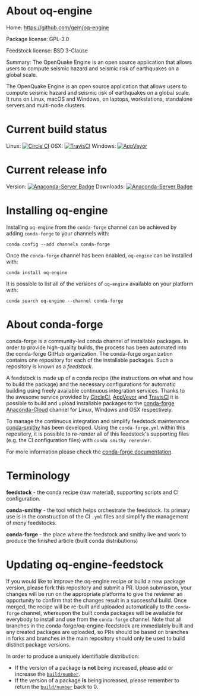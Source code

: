 About oq-engine
===============

Home: https://github.com/gem/oq-engine

Package license: GPL-3.0

Feedstock license: BSD 3-Clause

Summary: The OpenQuake Engine is an open source application that allows users to compute seismic hazard and seismic risk of earthquakes on a global scale.

The OpenQuake Engine is an open source application that allows users to compute seismic hazard and seismic risk of earthquakes on a global scale. It runs on Linux, macOS and Windows, on laptops, workstations, standalone servers and multi-node clusters.


Current build status
====================

Linux: [![Circle CI](https://circleci.com/gh/conda-forge/oq-engine-feedstock.svg?style=shield)](https://circleci.com/gh/conda-forge/oq-engine-feedstock)
OSX: [![TravisCI](https://travis-ci.org/conda-forge/oq-engine-feedstock.svg?branch=master)](https://travis-ci.org/conda-forge/oq-engine-feedstock)
Windows: [![AppVeyor](https://ci.appveyor.com/api/projects/status/github/conda-forge/oq-engine-feedstock?svg=True)](https://ci.appveyor.com/project/conda-forge/oq-engine-feedstock/branch/master)

Current release info
====================
Version: [![Anaconda-Server Badge](https://anaconda.org/conda-forge/oq-engine/badges/version.svg)](https://anaconda.org/conda-forge/oq-engine)
Downloads: [![Anaconda-Server Badge](https://anaconda.org/conda-forge/oq-engine/badges/downloads.svg)](https://anaconda.org/conda-forge/oq-engine)

Installing oq-engine
====================

Installing `oq-engine` from the `conda-forge` channel can be achieved by adding `conda-forge` to your channels with:

```
conda config --add channels conda-forge
```

Once the `conda-forge` channel has been enabled, `oq-engine` can be installed with:

```
conda install oq-engine
```

It is possible to list all of the versions of `oq-engine` available on your platform with:

```
conda search oq-engine --channel conda-forge
```


About conda-forge
=================

conda-forge is a community-led conda channel of installable packages.
In order to provide high-quality builds, the process has been automated into the
conda-forge GitHub organization. The conda-forge organization contains one repository
for each of the installable packages. Such a repository is known as a *feedstock*.

A feedstock is made up of a conda recipe (the instructions on what and how to build
the package) and the necessary configurations for automatic building using freely
available continuous integration services. Thanks to the awesome service provided by
[CircleCI](https://circleci.com/), [AppVeyor](http://www.appveyor.com/)
and [TravisCI](https://travis-ci.org/) it is possible to build and upload installable
packages to the [conda-forge](https://anaconda.org/conda-forge)
[Anaconda-Cloud](http://docs.anaconda.org/) channel for Linux, Windows and OSX respectively.

To manage the continuous integration and simplify feedstock maintenance
[conda-smithy](http://github.com/conda-forge/conda-smithy) has been developed.
Using the ``conda-forge.yml`` within this repository, it is possible to re-render all of
this feedstock's supporting files (e.g. the CI configuration files) with ``conda smithy rerender``.

For more information please check the [conda-forge documentation](https://conda-forge.org/docs/).

Terminology
===========

**feedstock** - the conda recipe (raw material), supporting scripts and CI configuration.

**conda-smithy** - the tool which helps orchestrate the feedstock.
                   Its primary use is in the construction of the CI ``.yml`` files
                   and simplify the management of *many* feedstocks.

**conda-forge** - the place where the feedstock and smithy live and work to
                  produce the finished article (built conda distributions)


Updating oq-engine-feedstock
============================

If you would like to improve the oq-engine recipe or build a new
package version, please fork this repository and submit a PR. Upon submission,
your changes will be run on the appropriate platforms to give the reviewer an
opportunity to confirm that the changes result in a successful build. Once
merged, the recipe will be re-built and uploaded automatically to the
`conda-forge` channel, whereupon the built conda packages will be available for
everybody to install and use from the `conda-forge` channel.
Note that all branches in the conda-forge/oq-engine-feedstock are
immediately built and any created packages are uploaded, so PRs should be based
on branches in forks and branches in the main repository should only be used to
build distinct package versions.

In order to produce a uniquely identifiable distribution:
 * If the version of a package **is not** being increased, please add or increase
   the [``build/number``](http://conda.pydata.org/docs/building/meta-yaml.html#build-number-and-string).
 * If the version of a package **is** being increased, please remember to return
   the [``build/number``](http://conda.pydata.org/docs/building/meta-yaml.html#build-number-and-string)
   back to 0.
